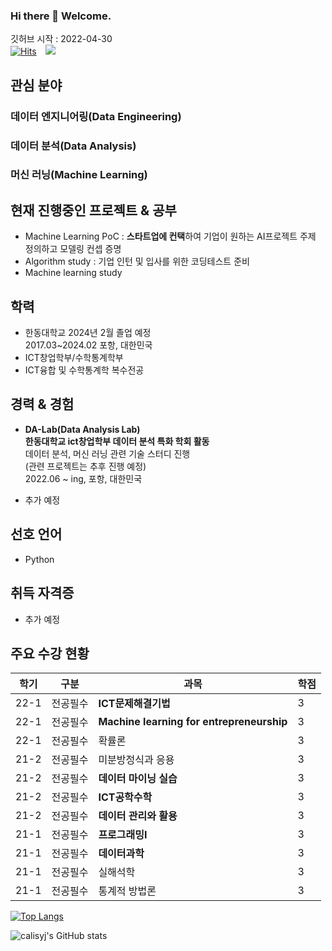 ### Hi there 👋 Welcome.   
깃허브 시작 : 2022-04-30  
[![Hits](https://hits.seeyoufarm.com/api/count/incr/badge.svg?url=https%3A%2F%2Fgithub.com%2Fcalisyj%2Fcalisyj%2Fblob%2Fmain%2FREADME.md&count_bg=%2379C83D&title_bg=%23555555&icon=&icon_color=%23E7E7E7&title=hits&edge_flat=false)](https://hits.seeyoufarm.com) <a href="https://www.instagram.com/calis_po_hwang/">
    <img 
        src="http://img.shields.io/badge/-calis_po_hwang-222222?style=flat&logo=Instagram&link=https://www.instagram.com/calis_po_hwang/"
        style="height : auto; margin-left : 10px; margin-right : 10px;"/>
</a>

## 관심 분야
### 데이터 엔지니어링(Data Engineering)
### 데이터 분석(Data Analysis)
### 머신 러닝(Machine Learning)


## 현재 진행중인 프로젝트 & 공부
- Machine Learning PoC :  **스타트업에 컨택**하여 기업이 원하는 AI프로젝트 주제 정의하고 모델링 컨셉 증명
- Algorithm study  : 기업 인턴 및 입사를 위한 코딩테스트 준비
- Machine learning study 

## 학력
- 한동대학교 2024년 2월 졸업 예정  
2017.03~2024.02 포항, 대한민국
- ICT창업학부/수학통계학부
- ICT융합 및 수학통계학 복수전공


## 경력 & 경험
- **DA-Lab(Data Analysis Lab)**  
**한동대학교 ict창업학부 데이터 분석 특화 학회 활동**  
데이터 분석, 머신 러닝 관련 기술 스터디 진행  
(관련 프로젝트는 추후 진행 예정)  
2022.06 ~ ing, 포항, 대한민국

- 추가 예정

## 선호 언어
- Python

## 취득 자격증
- 추가 예정



## 주요 수강 현황
|학기|구분|과목|학점|
|----|----|-------|---|
|22-1|전공필수|**ICT문제해결기법**|3|
|22-1|전공필수|**Machine learning for entrepreneurship**|3|
|22-1|전공필수|확률론|3|
|21-2|전공필수|미분방정식과 응용|3|
|21-2|전공필수|**데이터 마이닝 실습**|3|
|21-2|전공필수|**ICT공학수학**|3|
|21-2|전공필수|**데이터 관리와 활용**|3|
|21-1|전공필수|**프로그래밍I**|3|
|21-1|전공필수|**데이터과학**|3|
|21-1|전공필수|실해석학|3|
|21-1|전공필수|통계적 방법론|3|


[![Top Langs](https://github-readme-stats.vercel.app/api/top-langs/?username=calisyj&layout=compact&theme=nord&langs_count=5)](https://github.com/anuraghazra/github-readme-stats)

<!--
**calisyj/calisyj** is a ✨ _special_ ✨ repository because its `README.md` (this file) appears on your GitHub profile.

Here are some ideas to get you started:

- 🔭 I’m currently working on ...
- 🌱 I’m currently learning ...
- 👯 I’m looking to collaborate on ...
- 🤔 I’m looking for help with ...
- 💬 Ask me about ...
- 📫 How to reach me: ...
- 😄 Pronouns: ...
- ⚡ Fun fact: ...
-->


![calisyj's GitHub stats](https://github-readme-stats.vercel.app/api?username=calisyj&show_icons=true&theme=nord)
